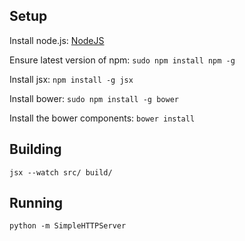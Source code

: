 Setup
------
Install node.js: [NodeJS](http://nodejs.org/)

Ensure latest version of npm: `sudo npm install npm -g`

Install jsx: `npm install -g jsx`

Install bower: `sudo npm install -g bower`

Install the bower components: `bower install`

Building
------
`jsx --watch src/ build/`

Running
-------
`python -m SimpleHTTPServer`
